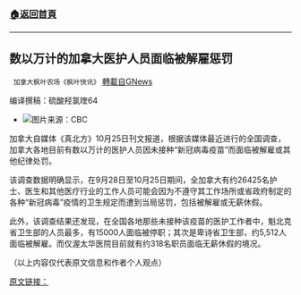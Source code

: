 ###  [:house:返回首頁](https://github.com/ourhimalayas/txt)
---


## 数以万计的加拿大医护人员面临被解雇惩罚
` 加拿大枫叶农场《枫叶快讯》` [轉載自GNews](https://gnews.org/zh-hans/1618956/)

编译撰稿：硫酸羟氯喹64

- ![](https://assets.gnews.org/wp-content/uploads/2021/10/a-10-edited.jpg)图片来源：CBC


加拿大自媒体《真北方》10月25日刊文报道，根据该媒体最近进行的全国调查，加拿大各地目前有数以万计的医护人员因未接种“新冠病毒疫苗”而面临被解雇或其他纪律处罚。

该调查数据明确显示，在9月28日至10月25日期间，全加拿大有约26425名护士、医生和其他医疗行业的工作人员可能会因为不遵守其工作场所或省政府制定的各种“新冠病毒”疫情的卫生规定而遭到当局惩罚，包括被解雇或无薪休假。

此外，该调查结果还发现，在全国各地那些未接种该疫苗的医护工作者中，魁北克省卫生部的人员最多，有15000人面临被停职；其次是卑诗省卫生部，约5,512人面临被解雇。而仅渥太华医院目前就有约318名职员面临无薪休假的境况。

（以上内容仅代表原文信息和作者个人观点）

[原文链接：](https://tnc.news/2021/10/25/so-far-over-26000-healthcare-workers-face-discipline-or-firing-for-being-unvaccinated/)
